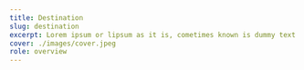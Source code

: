 ```yaml
---
title: Destination
slug: destination
excerpt: Lorem ipsum or lipsum as it is, cometimes known is dummy text used in laying out print graphic or web design
cover: ./images/cover.jpeg
role: overview
---
```

